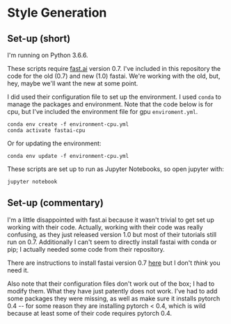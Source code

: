 # Style Generation

## Set-up (short)

I'm running on Python 3.6.6.

These scripts require [fast.ai](https://github.com/fastai/fastai) version 0.7. I've included in this repository the code for the old (0.7) and new (1.0) fastai. We're working with the old, but, hey, maybe we'll want the new at some point. 

I did used their configuration file to set up the environment. I used `conda` to manage the packages and environment. Note that the code below is for cpu, but I've included the environment file for gpu `enviroment.yml`. 

```
conda env create -f environment-cpu.yml
conda activate fastai-cpu
```

Or for updating the environment:

`conda env update -f environment-cpu.yml`

These scripts are set up to run as Jupyter Notebooks, so open jupyter with:

`jupyter notebook`

## Set-up (commentary)

I'm a little disappointed with fast.ai because it wasn't trivial to get set up working with their code. Actually, working with their code was really confusing, as they just released version 1.0 but most of their tutorials still run on 0.7. Additionally I can't seem to directly install fastai with conda or pip; I actually needed some code from their repository. 

There are instructions to install fastai version 0.7 [here](http://forums.fast.ai/t/fastai-v0-7-install-issues-thread/24652) but I don't *think* you need it.

Also note that their configuration files don't work out of the box; I had to modify them. What they have just patently does not work. I've had to add some packages they were missing, as well as make sure it installs pytorch 0.4 -- for some reason they are installing pytorch < 0.4, which is wild because at least some of their code requires pytorch 0.4.